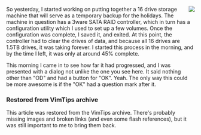 <!-- :metadata:

title: I'm Ron Burgundy?
tags: Miscellaneous, Administration
publishedAt: 2008-12-05T17:48:28-0700
summary:

So yesterday, I started working on putting together a 16 drive storage machine
that will serve as a temporary backup for the holidays.  The machine in
question has a 3ware SATA RAID controller, which in turn has a configuration
utility which I used to set up a few volumes.  Once the configuration was
complete, I saved it, and exited.  At this point, the controller had to clear
the drives of data, and because all 16 drives are 1.5TB drives, it was taking
forever.  I started this process in the morning, and by the time I left, it was
only at around 45% complete.

-->

<p><img src="/media/images/0d.jpg" align="right"> So
yesterday, I started working on putting together a 16 drive storage machine
that will serve as a temporary backup for the holidays.  The machine in
question has a 3ware SATA RAID controller, which in turn has a configuration
utility which I used to set up a few volumes.  Once the configuration was
complete, I saved it, and exited.  At this point, the controller had to clear
the drives of data, and because all 16 drives are 1.5TB drives, it was taking
forever.  I started this process in the morning, and by the time I left, it was
only at around 45% complete.  </p>
<p>This morning I came in to see how far it had progressed, and I was presented
with a dialog not unlike the one you see here.  It said nothing other than "OD"
and had a button for "OK".  Yeah.  The only way this could be more awesome is
if the "OK" had a question mark after it.  </p>

<div class="restored-from-archive">
  <h3>Restored from VimTips archive</h3>
  <p>
  This article was restored from the VimTips archive. There's probably
  missing images and broken links (and even some flash references), but it
  was still important to me to bring them back.
  </p>
</div>
